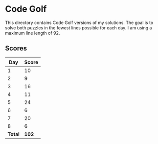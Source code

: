# Code Golf

This directory contains Code Golf versions of my solutions. The goal is to solve both
puzzles in the fewest lines possible for each day. I am using a maximum line length of 92.

## Scores

| **Day** | **Score** |
| --- | ----- |
| 1 | 10 |
| 2 | 9 |
| 3 | 16 |
| 4 | 11 |
| 5 | 24 |
| 6 | 6 |
| 7 | 20 |
| 8 | 6 |
| **Total** | **102** |
